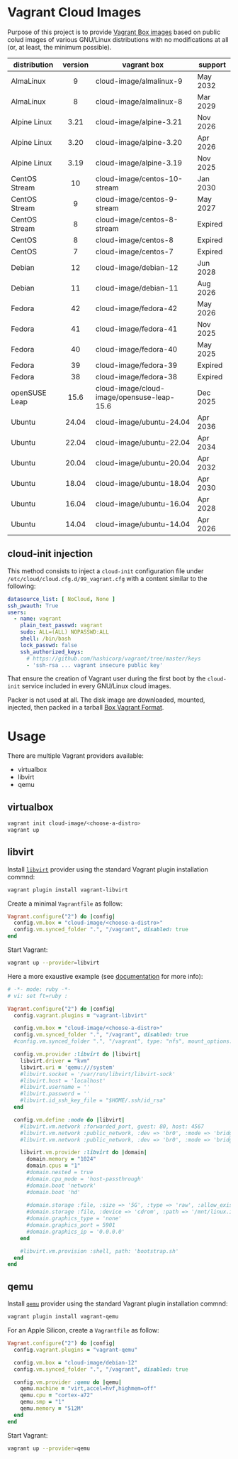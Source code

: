 # Vagrant Cloud Images

Purpose of this project is to provide [Vagrant Box images](https://app.vagrantup.com/cloud-image) based on public
colud images of various GNU/Linux distributions with no modifications at
all (or, at least, the minimum possible).

| distribution | version | vagrant box | support |
| ------------ | :-----: | ----------- | ------- |
| AlmaLinux | 9 | cloud-image/almalinux-9 | May 2032 |
| AlmaLinux | 8 | cloud-image/almalinux-8 | Mar 2029 |
| Alpine Linux | 3.21 | cloud-image/alpine-3.21 | Nov 2026 |
| Alpine Linux | 3.20 | cloud-image/alpine-3.20 | Apr 2026 |
| Alpine Linux | 3.19 | cloud-image/alpine-3.19 | Nov 2025 |
| CentOS Stream | 10 | cloud-image/centos-10-stream | Jan 2030 |
| CentOS Stream | 9 | cloud-image/centos-9-stream | May 2027 |
| CentOS Stream | 8 | cloud-image/centos-8-stream | Expired |
| CentOS | 8 | cloud-image/centos-8 | Expired |
| CentOS | 7 | cloud-image/centos-7 | Expired |
| Debian | 12 | cloud-image/debian-12 | Jun 2028 |
| Debian | 11 | cloud-image/debian-11 | Aug 2026 |
| Fedora | 42 | cloud-image/fedora-42 | May 2026 |
| Fedora | 41 | cloud-image/fedora-41 | Nov 2025 |
| Fedora | 40 | cloud-image/fedora-40 | May 2025 |
| Fedora | 39 | cloud-image/fedora-39 | Expired |
| Fedora | 38 | cloud-image/fedora-38 | Expired |
| openSUSE Leap | 15.6 | cloud-image/cloud-image/opensuse-leap-15.6 | Dec 2025 |
| Ubuntu | 24.04 | cloud-image/ubuntu-24.04 | Apr 2036 |
| Ubuntu | 22.04 | cloud-image/ubuntu-22.04 | Apr 2034 |
| Ubuntu | 20.04 | cloud-image/ubuntu-20.04 | Apr 2032 |
| Ubuntu | 18.04 | cloud-image/ubuntu-18.04 | Apr 2030 |
| Ubuntu | 16.04 | cloud-image/ubuntu-16.04 | Apr 2028 |
| Ubuntu | 14.04 | cloud-image/ubuntu-14.04 | Apr 2026 |

## cloud-init injection

This method consists to inject a `cloud-init` configuration file under
`/etc/cloud/cloud.cfg.d/99_vagrant.cfg` with a content similar to the
following:

```yaml
datasource_list: [ NoCloud, None ]
ssh_pwauth: True
users:
  - name: vagrant
    plain_text_passwd: vagrant
    sudo: ALL=(ALL) NOPASSWD:ALL
    shell: /bin/bash
    lock_passwd: false
    ssh_authorized_keys:
      # https://github.com/hashicorp/vagrant/tree/master/keys
      - 'ssh-rsa ... vagrant insecure public key'
```

That ensure the creation of Vagrant user during the first boot by the
`cloud-init` service included in every GNU/Linux cloud images.

Packer is not used at all. The disk image are downloaded, mounted, injected, then packed in a tarball [Box Vagrant Format](https://developer.hashicorp.com/vagrant/docs/boxes/format).

# Usage

There are multiple Vagrant providers available:

* virtualbox
* libvirt
* qemu


## virtualbox

```bash
vagrant init cloud-image/<choose-a-distro>
vagrant up
```


## libvirt

Install [`libvirt`](https://vagrant-libvirt.github.io/vagrant-libvirt/)
provider using the standard Vagrant plugin installation commnd:

```bash
vagrant plugin install vagrant-libvirt
```

Create a minimal `Vagrantfile` as follow:

```ruby
Vagrant.configure("2") do |config|
  config.vm.box = "cloud-image/<choose-a-distro>"
  config.vm.synced_folder ".", "/vagrant", disabled: true
end
```

Start Vagrant:

```bash
vagrant up --provider=libvirt
```

Here a more exaustive example (see [documentation](https://vagrant-libvirt.github.io/vagrant-libvirt/configuration.html) for more info):

```ruby
# -*- mode: ruby -*-
# vi: set ft=ruby :

Vagrant.configure("2") do |config|
  config.vagrant.plugins = "vagrant-libvirt"

  config.vm.box = "cloud-image/<choose-a-distro>"
  config.vm.synced_folder ".", "/vagrant", disabled: true
  #config.vm.synced_folder ".", "/vagrant", type: "nfs", mount_options: ["vers=3,tcp"]

  config.vm.provider :libvirt do |libvirt|
    libvirt.driver = "kvm"
    libvirt.uri = 'qemu:///system'
    #libvirt.socket = '/var/run/libvirt/libvirt-sock'
    #libvirt.host = 'localhost'
    #libvirt.username = ''
    #libvirt.password = ''
    #libvirt.id_ssh_key_file = "$HOME/.ssh/id_rsa"
  end

  config.vm.define :node do |libvirt|
    #libvirt.vm.network :forwarded_port, guest: 80, host: 4567
    #libvirt.vm.network :public_network, :dev => 'br0', :mode => 'bridge', :type => 'bridge'
    #libvirt.vm.network :public_network, :dev => 'br0', :mode => 'bridge', :type => 'bridge', :auto_config => false

    libvirt.vm.provider :libvirt do |domain|
      domain.memory = "1024"
      domain.cpus = "1"
      #domain.nested = true
      #domain.cpu_mode = 'host-passthrough'
      #domain.boot 'network'
      #domain.boot 'hd'
  
      #domain.storage :file, :size => '5G', :type => 'raw', :allow_existing => true
      #domain.storage :file, :device => 'cdrom', :path => '/mnt/linux.iso'
      #domain.graphics_type = 'none'
      #domain.graphics_port = 5901
      #domain.graphics_ip = '0.0.0.0'
    end

    #libvirt.vm.provision :shell, path: 'bootstrap.sh'
  end
end
```

## qemu

Install [`qemu`](https://github.com/ppggff/vagrant-qemu)
provider using the standard Vagrant plugin installation commnd:

```bash
vagrant plugin install vagrant-qemu
```

For an Apple Silicon, create a `Vagrantfile` as follow:

```ruby
Vagrant.configure("2") do |config|
  config.vagrant.plugins = "vagrant-qemu"

  config.vm.box = "cloud-image/debian-12"
  config.vm.synced_folder ".", "/vagrant", disabled: true

  config.vm.provider :qemu do |qemu|
    qemu.machine = "virt,accel=hvf,highmem=off"
    qemu.cpu = "cortex-a72"
    qemu.smp = "1"
    qemu.memory = "512M"
  end
end
```

Start Vagrant:

```bash
vagrant up --provider=qemu
```
